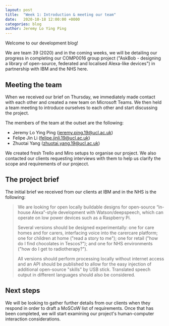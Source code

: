 ```yaml
---
layout: post
title:  "Week 1: Introduction & meeting our team"
date:   2020-10-18 12:00:00 +0000
categories: blog
author: Jeremy Lo Ying Ping
---
```


Welcome to our development blog!

We are team 39 (2020) and in the coming weeks, we will be detailing our progress in completing our COMP0016 group project ("AskBob - designing a library of open-source, federated and localised Alexa-like devices") in partnership with IBM and the NHS here.

## Meeting the team

When we received our brief on Thursday, we immediately made contact with each other and created a new team on Microsoft Teams. We then held a team meeting to introduce ourselves to each other and start discussing the project.

The members of the team at the outset are the following:
- Jeremy Lo Ying Ping ([jeremy.ping.19@ucl.ac.uk](mailto:jeremy.ping.19@ucl.ac.uk))
- Felipe Jin Li ([felipe.jinli.19@ucl.ac.uk](mailto:felipe.jinli.19@ucl.ac.uk))
- Zhuotai Yang ([zhuotai.yang.19@ucl.ac.uk](mailto:zhuotai.yang.19@ucl.ac.uk))

We created fresh Trello and Miro setups to organise our project. We also contacted our clients requesting interviews with them to help us clarify the scope and requirements of our projecct.

## The project brief

The initial brief we received from our clients at IBM and in the NHS is the following:

> We are looking for open locally buildable designs for open-source “in-house Alexa”-style development with Watson/deepspeech, which can operate on low power devices such as a Raspberry Pi.
>
> Several versions should be designed experimentally: one for care homes and for carers, interfacing voice into the carercare platform; one for children at home ("read a story to me"); one for retail ("how do I find chocolates in Tescos?"); and one for NHS environments ("how do I get to radiotherapy?").
>
>All versions should perform processing locally without internet access and an API should be published to allow for the easy injection of additional open-source "skills" by USB stick. Translated speech output in different languages should also be considered.

## Next steps

We will be looking to gather further details from our clients when they respond in order to draft a MoSCoW list of requirements. Once that has been completed, we will start examining our project's human-computer interaction considerations.
